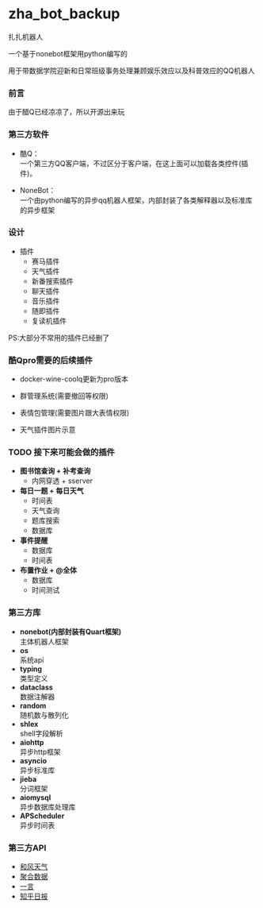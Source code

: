 # zha_bot_backup

扎扎机器人

一个基于nonebot框架用python编写的

用于带数据学院迎新和日常班级事务处理兼顾娱乐效应以及科普效应的QQ机器人

### 前言

由于醋Q已经凉凉了，所以开源出来玩

### 第三方软件

- 酷Q：<br>一个第三方QQ客户端，不过区分于客户端，在这上面可以加载各类控件(插件)。

- NoneBot：<br>一个由python编写的异步qq机器人框架，内部封装了各类解释器以及标准库的异步框架

### 设计

- 插件
    - 赛马插件
    - 天气插件
    - 新番搜索插件
    - 聊天插件
    - 音乐插件
    - 随即插件
    - 复读机插件

PS:大部分不常用的插件已经删了

### 酷Qpro需要的后续插件

- docker-wine-coolq更新为pro版本

- 群管理系统(需要撤回等权限)
- 表情包管理(需要图片跟大表情权限)
- 天气插件图片示意

### TODO 接下来可能会做的插件

- **图书馆查询 + 补考查询**
    - 内网穿透 + sserver
- **每日一题 + 每日天气**
    - 时间表
    - 天气查询
    - 题库搜索
    - 数据库
- **事件提醒**
    - 数据库
    - 时间表
- **布置作业 + @全体**
    - 数据库
    - 时间测试

### 第三方库

- **nonebot(内部封装有Quart框架)**<br>主体机器人框架
- **os**<br>系统api
- **typing**<br>类型定义
- **dataclass**<br>数据注解器
- **random**<br>随机数与散列化
- **shlex**<br>shell字段解析
- **aiohttp**<br>异步http框架
- **asyncio**<br>异步标准库
- **jieba**<br>分词框架
- **aiomysql**<br>异步数据库处理库
- **APScheduler**<br>异步时间表

### 第三方API

- [和风天气](https://www.heweather.com/)
- [聚合数据](https://www.juhe.cn/)
- [一言](https://hitokoto.cn/)
- [知乎日报](https://news-at.zhihu.com/api/4/news/latest)

